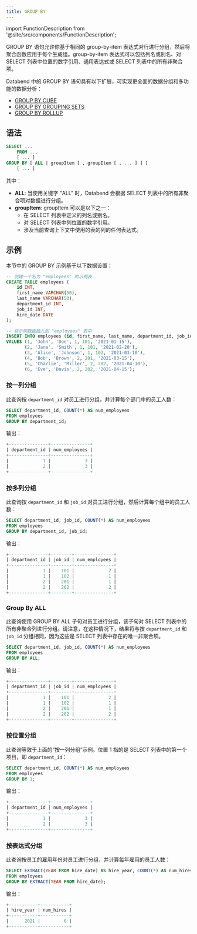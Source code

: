 ```yaml
---
title: GROUP BY
---
```


import FunctionDescription from '@site/src/components/FunctionDescription';

<FunctionDescription description="Introduced or updated: v1.2.32"/>

GROUP BY 语句允许你基于相同的 group-by-item 表达式对行进行分组，然后将聚合函数应用于每个生成组。group-by-item 表达式可以包括列名或别名、对 SELECT 列表中位置的数字引用、通用表达式或 SELECT 列表中的所有非聚合项。

Databend 中的 GROUP BY 语句具有以下扩展，可实现更全面的数据分组和多功能的数据分析：

- [GROUP BY CUBE](group-by-cube.md)
- [GROUP BY GROUPING SETS](group-by-grouping-sets.md)
- [GROUP BY ROLLUP](group-by-rollup.md)

## 语法

```sql
SELECT ...
    FROM ...
    [ ... ]
GROUP BY [ ALL | groupItem [ , groupItem [ , ... ] ] ]
    [ ... ]
```

其中：

- **ALL**: 当使用关键字 "ALL" 时，Databend 会根据 SELECT 列表中的所有非聚合项对数据进行分组。
- **groupItem**: groupItem 可以是以下之一：
  - 在 SELECT 列表中定义的列名或别名。
  - 对 SELECT 列表中列位置的数字引用。
  - 涉及当前查询上下文中使用的表的列的任何表达式。

## 示例

本节中的 GROUP BY 示例基于以下数据设置：

```sql
-- 创建一个名为 "employees" 的示例表
CREATE TABLE employees (
    id INT,
    first_name VARCHAR(50),
    last_name VARCHAR(50),
    department_id INT,
    job_id INT,
    hire_date DATE
);

-- 将示例数据插入到 "employees" 表中
INSERT INTO employees (id, first_name, last_name, department_id, job_id, hire_date)
VALUES (1, 'John', 'Doe', 1, 101, '2021-01-15'),
       (2, 'Jane', 'Smith', 1, 101, '2021-02-20'),
       (3, 'Alice', 'Johnson', 1, 102, '2021-03-10'),
       (4, 'Bob', 'Brown', 2, 201, '2021-03-15'),
       (5, 'Charlie', 'Miller', 2, 202, '2021-04-10'),
       (6, 'Eve', 'Davis', 2, 202, '2021-04-15');
```

### 按一列分组

此查询按 `department_id` 对员工进行分组，并计算每个部门中的员工人数：

```sql
SELECT department_id, COUNT(*) AS num_employees
FROM employees
GROUP BY department_id;
```

输出：

```sql
+---------------+---------------+
| department_id | num_employees |
+---------------+---------------+
|             1 |             3 |
|             2 |             3 |
+---------------+---------------+
```

### 按多列分组

此查询按 `department_id` 和 `job_id` 对员工进行分组，然后计算每个组中的员工人数：

```sql
SELECT department_id, job_id, COUNT(*) AS num_employees
FROM employees
GROUP BY department_id, job_id;
```

输出：

```sql
+---------------+--------+---------------+
| department_id | job_id | num_employees |
+---------------+--------+---------------+
|             1 |    101 |             2 |
|             1 |    102 |             1 |
|             2 |    201 |             1 |
|             2 |    202 |             2 |
+---------------+--------+---------------+
```

### Group By ALL

此查询使用 GROUP BY ALL 子句对员工进行分组，该子句对 SELECT 列表中的所有非聚合列进行分组。请注意，在这种情况下，结果将与按 `department_id` 和 `job_id` 分组相同，因为这些是 SELECT 列表中存在的唯一非聚合项。

```sql
SELECT department_id, job_id, COUNT(*) AS num_employees
FROM employees
GROUP BY ALL;
```

输出：

```sql
+---------------+--------+---------------+
| department_id | job_id | num_employees |
+---------------+--------+---------------+
|             1 |    101 |             2 |
|             1 |    102 |             1 |
|             2 |    201 |             1 |
|             2 |    202 |             2 |
+---------------+--------+---------------+
```

### 按位置分组

此查询等效于上面的“按一列分组”示例。位置 1 指的是 SELECT 列表中的第一个项目，即 `department_id`：

```sql
SELECT department_id, COUNT(*) AS num_employees
FROM employees
GROUP BY 1;
```

输出：

```sql
+---------------+---------------+
| department_id | num_employees |
+---------------+---------------+
|             1 |             3 |
|             2 |             3 |
+---------------+---------------+
```

### 按表达式分组

此查询按员工的雇用年份对员工进行分组，并计算每年雇用的员工人数：

```sql
SELECT EXTRACT(YEAR FROM hire_date) AS hire_year, COUNT(*) AS num_hires
FROM employees
GROUP BY EXTRACT(YEAR FROM hire_date);
```

输出：

```sql
+-----------+-----------+
| hire_year | num_hires |
+-----------+-----------+
|      2021 |         6 |
+-----------+-----------+
```

